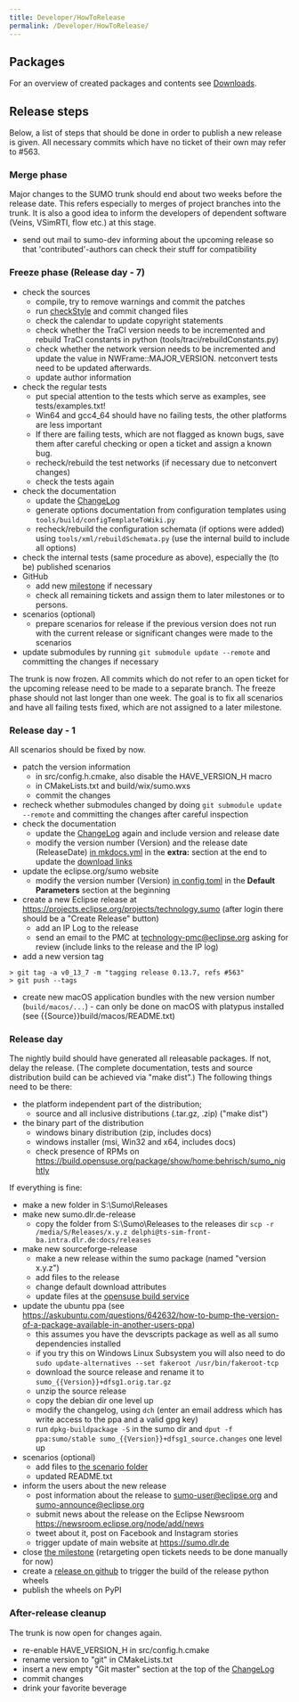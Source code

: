 ```yaml
---
title: Developer/HowToRelease
permalink: /Developer/HowToRelease/
---
```


## Packages

For an overview of created packages and contents see
[Downloads](../Downloads.md).

## Release steps

Below, a list of steps that should be done in order to publish a new
release is given. All necessary commits which have no ticket of their
own may refer to #563.

### Merge phase

Major changes to the SUMO trunk should end about two weeks before the
release date. This refers especially to merges of project branches into
the trunk. It is also a good idea to inform the developers of dependent
software (Veins, VSimRTI, flow etc.) at this stage.
- send out mail to sumo-dev informing about the upcoming release so that 'contributed'-authors can check their stuff for compatibility

### Freeze phase (Release day - 7)

- check the sources
  - compile, try to remove warnings and commit the patches
  - run [checkStyle](../Developer/CodeStyle.md) and commit
    changed files
  - check the calendar to update copyright statements
  - check whether the TraCI version needs to be incremented
    and rebuild TraCI constants in python
    (tools/traci/rebuildConstants.py)
  - check whether the network version needs to be incremented and
    update the value in NWFrame::MAJOR_VERSION. netconvert tests
    need to be updated afterwards.
  - update author information
- check the regular tests
  - put special attention to the tests which serve as examples, see
    tests/examples.txt\!
  - Win64 and gcc4_64 should have no failing tests, the other
    platforms are less important
  - If there are failing tests, which are not flagged as known bugs,
    save them after careful checking or open a ticket and assign a
    known bug.
  - recheck/rebuild the test networks (if necessary due to
    netconvert changes)
  - check the tests again
- check the documentation
  - update the [ChangeLog](../ChangeLog.md)
  - generate options documentation from configuration templates
    using `tools/build/configTemplateToWiki.py`
  - recheck/rebuild the configuration schemata (if options were
    added) using `tools/xml/rebuildSchemata.py` (use the internal
    build to include all options)
- check the internal tests (same procedure as above), especially the
  (to be) published scenarios
- GitHub
  - add new [milestone](https://github.com/eclipse/sumo/milestones)
    if necessary
  - check all remaining tickets and assign them to later milestones
    or to persons.
- scenarios (optional)
  - prepare scenarios for release if the previous version does not
    run with the current release or significant changes were made to
    the scenarios
- update submodules by running `git submodule update --remote` and committing
  the changes if necessary

The trunk is now frozen. All commits which do not refer to an open
ticket for the upcoming release need to be made to a separate branch.
The freeze phase should not last longer than one week. The goal is to
fix all scenarios and have all failing tests fixed, which are not
assigned to a later milestone.

### Release day - 1

All scenarios should be fixed by now.

- patch the version information
  - in src/config.h.cmake, also disable the HAVE_VERSION_H macro
  - in CMakeLists.txt and build/wix/sumo.wxs
  - commit the changes
- recheck whether submodules changed by doing `git submodule update --remote`
and committing the changes after careful inspection
- check the documentation
  - update the [ChangeLog](../ChangeLog.md) again and include
    version and release date
  - modify the version number (Version) and the release date (ReleaseDate)
    [in mkdocs.yml]({{Source}}docs/web/mkdocs.yml) in the **extra:** section at the end
    to update the [download links](../Downloads.md)
- update the eclipse.org/sumo website
  - modify the version number (Version) [in config.toml](https://github.com/eclipse/sumo.website/blob/master/config.toml) in the **Default Parameters** section at the beginning
- create a new Eclipse release at https://projects.eclipse.org/projects/technology.sumo (after login there should be a "Create Release" button)
  - add an IP Log to the release
  - send an email to the PMC at technology-pmc@eclipse.org asking for review (include links to the release and the IP log)
- add a new version tag
```
> git tag -a v0_13_7 -m "tagging release 0.13.7, refs #563"
> git push --tags
```
- create new macOS application bundles with the new version number (`build/macos/...`) - can only be done on macOS with platypus installed (see {{Source}}build/macos/README.txt)

### Release day

The nightly build should have generated all releasable packages. If not,
delay the release. (The complete documentation, tests and source
distribution build can be achieved via "make dist".) The
following things need to be there:

- the platform independent part of the distribution;
  - source and all inclusive distributions (.tar.gz, .zip) ("make dist")
- the binary part of the distribution
  - windows binary distribution (zip, includes docs)
  - windows installer (msi, Win32 and x64, includes docs)
  - check presence of RPMs on
    <https://build.opensuse.org/package/show/home:behrisch/sumo_nightly>

If everything is fine:

- make a new folder in S:\\Sumo\\Releases
- make new sumo.dlr.de-release
  - copy the folder from S:\Sumo\Releases to the releases dir `scp -r /media/S/Releases/x.y.z delphi@ts-sim-front-ba.intra.dlr.de:docs/releases`
- make new sourceforge-release
  - make a new release within the sumo package (named "version
    x.y.z")
  - add files to the release
  - change default download attributes
  - update files at the [opensuse build
    service](https://build.opensuse.org/package/show?package=sumo&project=home%3Abehrisch)
- update the ubuntu ppa (see
<https://askubuntu.com/questions/642632/how-to-bump-the-version-of-a-package-available-in-another-users-ppa>)
  - this assumes you have the devscripts package as well as all sumo dependencies installed
  - if you try this on Windows Linux Subsystem you will also need to do `sudo update-alternatives --set fakeroot /usr/bin/fakeroot-tcp`
  - download the source release and rename it to `sumo_{{Version}}+dfsg1.orig.tar.gz`
  - unzip the source release
  - copy the debian dir one level up
  - modify the changelog, using `dch` (enter an email address which has write access to the ppa and a valid gpg key)
  - run `dpkg-buildpackage -S` in the sumo dir and `dput -f ppa:sumo/stable sumo_{{Version}}+dfsg1_source.changes` one level up
- scenarios (optional)
  - add files to [the scenario folder](https://sourceforge.net/projects/sumo/files/traffic_data/scenarios/)
  - updated README.txt
- inform the users about the new release
  - post information about the release to sumo-user@eclipse.org and
    sumo-announce@eclipse.org
  - submit news about the release on the Eclipse Newsroom <https://newsroom.eclipse.org/node/add/news>
  - tweet about it, post on Facebook and Instagram stories
  - trigger update of main website at <https://sumo.dlr.de>
- close [the milestone](https://github.com/eclipse/sumo/milestones)
  (retargeting open tickets needs to be done manually for now)
- create a [release on github](https://github.com/eclipse/sumo/releases) to trigger the build of the release python wheels
- publish the wheels on PyPI

### After-release cleanup

The trunk is now open for changes again.

- re-enable HAVE_VERSION_H in src/config.h.cmake
- rename version to "git" in CMakeLists.txt
- insert a new empty "Git master" section at the top of the [ChangeLog](../ChangeLog.md)
- commit changes
- drink your favorite beverage
